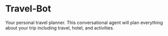 # Travel-Bot
Your personal travel planner. This conversational agent will plan everything about your trip including travel, hotel, and activities.
